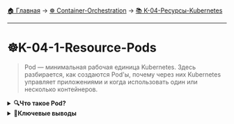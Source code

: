 [🏠 Главная](../../README.md) → [☸️ Container-Orchestration](../../README.md#-container-orchestration) → [📚 K-04-Ресурсы-Kubernetes](../../README.md#-k-04-ресурсы-kubernetes)

---

# ☸️K-04-1-Resource-Pods
>Pod — минимальная рабочая единица Kubernetes. Здесь разбирается, как создаются Pod'ы, почему через них Kubernetes управляет приложениями и когда использовать один или несколько контейнеров.

<details>
<summary><b>🔍Что такое Pod?</b></summary>

---

**Pod** - это минимальная deployable единица в Kubernetes, которая:
- ✅ Инкапсулирует один или несколько контейнеров
- ✅ Предоставляет общее сетевое пространство (общий IP, localhost)
- ✅ Обеспечивает общее хранилище через volumes
- ✅ Имеет единый жизненный цикл для всех контейнеров

**Важно:** Kubernetes управляет Pod'ами, а не контейнерами напрямую.

---

</details>

<details>
<summary><b>🎯Ключевые выводы</b></summary>

---

### Основы Pod'ов

+++text
✅ Минимальная единица развертывания
✅ Может содержать один или несколько контейнеров
✅ Общее сетевое пространство и хранилище
✅ Единый жизненный цикл контейнеров
---text

### Что изучаем дальше

+++text
📚 Следующая тема: Kubernetes YAML
🎯 Практика: Создание ресурсов
🔧 Инструменты: Работа с манифестами
---text

---

</details>
